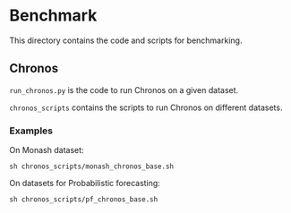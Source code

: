 # Benchmark
This directory contains the code and scripts for benchmarking. 


## Chronos
`run_chronos.py` is the code to run Chronos on a given dataset. 

`chronos_scripts` contains the scripts to run Chronos on different datasets.

### Examples
On Monash dataset:
```
sh chronos_scripts/monash_chronos_base.sh
```

On datasets for Probabilistic forecasting:
```
sh chronos_scripts/pf_chronos_base.sh
```